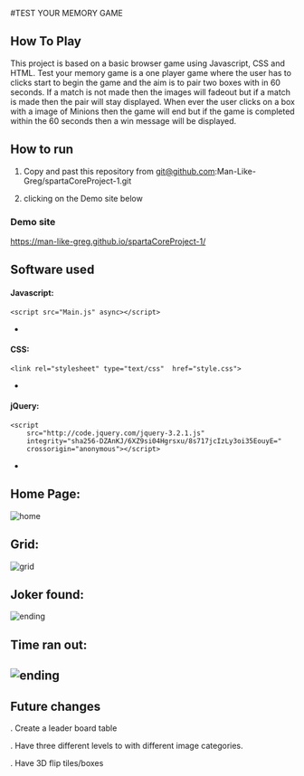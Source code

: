 #TEST YOUR MEMORY GAME

## How To Play

This project is based on a basic browser game using Javascript, CSS and HTML. Test your memory game is a one player game where the user has to clicks start to begin the game and the aim is to pair two boxes with in 60 seconds. If a match is not made then the images will fadeout but if a match is made then the pair will stay displayed. When ever the user clicks on a box with a image of Minions then the game will end but if the game is completed within the 60 seconds then a win message will be displayed.

## How to run
1) Copy and past this repository from git@github.com:Man-Like-Greg/spartaCoreProject-1.git

2) clicking on the Demo site below

### Demo site
https://man-like-greg.github.io/spartaCoreProject-1/

## Software used
#### Javascript:
```
<script src="Main.js" async></script>
```
-
#### CSS:
```
<link rel="stylesheet" type="text/css"  href="style.css">
```
-
#### jQuery:
```
<script
    src="http://code.jquery.com/jquery-3.2.1.js"
    integrity="sha256-DZAnKJ/6XZ9si04Hgrsxu/8s717jcIzLy3oi35EouyE="
    crossorigin="anonymous"></script>
```
-
## Home Page:
![home](ScreenShots/homePage.jpg)

## Grid:
![grid](ScreenShots/Gameplay.jpg)

## Joker found:
![ending](ScreenShots/joker.jpg)

## Time ran out:
![ending](ScreenShots/timeout.jpg)
-
## Future changes
. Create a leader board table

. Have three different levels to with different image categories.

. Have 3D flip tiles/boxes

